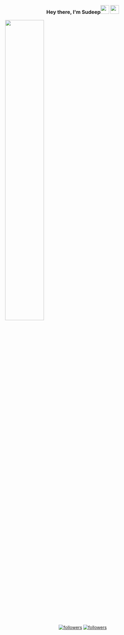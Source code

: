 <h3 align="center">Hey there, I'm Sudeep<img src="https://media.giphy.com/media/hvRJCLFzcasrR4ia7z/giphy.gif" width="28"> <img src="https://emojis.slackmojis.com/emojis/images/1531849430/4246/blob-sunglasses.gif?1531849430" width="28"/></h3>

<a href="#"><img width="50%" height="auto" src="https://img.freepik.com/free-vector/developer-activity-concept-illustration_114360-2801.jpg?t=st=1654605308~exp=1654605908~hmac=1a651c2b6659e71c99299395d2f32d945c39dfee1c0e7a4aa6da0e1b289da783&w=826" height="175px"/></a>

<p align="center">
  <a href="https://twitter.com/Sudeep_poudel_"><img alt="followers" title="Follow me on Twitter" src="https://img.shields.io/twitter/follow/Sudeep_poudel_?color=55960c&label=Follow&logo=twitter&logoColor=white&style=for-the-badge"/></a>
  <a href="https://github.com/sudipX"><img alt="followers" title="Follow me on Github" src="https://img.shields.io/github/followers/sudipX?color=236ad3&style=for-the-badge&logo=github&label=Follow"/></a>
